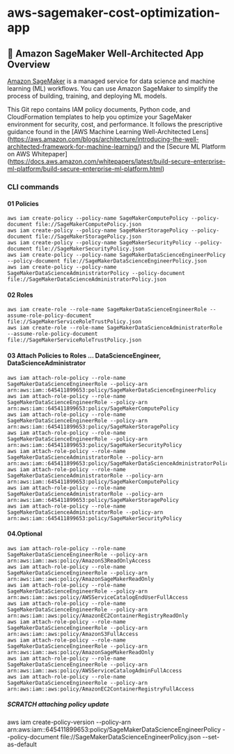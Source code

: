 # aws-sagemaker-cost-optimization-app

## :brain: Amazon SageMaker Well-Architected App Overview

[Amazon SageMaker](https://aws.amazon.com/sagemaker/) is a managed service for data science and machine learning (ML) workflows. You can use Amazon SageMaker to simplify the process of building, training, and deploying ML models.

This Git repo contains IAM policy documents, Python code, and CloudFormation templates to help you optimize your SageMaker environment for security, cost, and performance.  It follows the prescriptive guidance found in the [AWS Machine Learning Well-Architected Lens] (https://aws.amazon.com/blogs/architecture/introducing-the-well-architected-framework-for-machine-learning/) and the [Secure ML Platform on AWS Whitepaper] (https://docs.aws.amazon.com/whitepapers/latest/build-secure-enterprise-ml-platform/build-secure-enterprise-ml-platform.html)

### CLI commands

#### 01 Policies
```
aws iam create-policy --policy-name SageMakerComputePolicy --policy-document file://SageMakerComputePolicy.json
aws iam create-policy --policy-name SageMakerStoragePolicy --policy-document file://SageMakerStoragePolicy.json
aws iam create-policy --policy-name SageMakerSecurityPolicy --policy-document file://SageMakerSecurityPolicy.json
aws iam create-policy --policy-name SageMakerDataScienceEngineerPolicy --policy-document file://SageMakerDataScienceEngineerPolicy.json
aws iam create-policy --policy-name SageMakerDataScienceAdministratorPolicy --policy-document file://SageMakerDataScienceAdministratorPolicy.json
```

#### 02 Roles
```
aws iam create-role --role-name SageMakerDataScienceEngineerRole --assume-role-policy-document file://SageMakerServiceRoleTrustPolicy.json
aws iam create-role --role-name SageMakerDataScienceAdministratorRole --assume-role-policy-document file://SageMakerServiceRoleTrustPolicy.json
```

#### 03 Attach Policies to Roles ... DataScienceEngineer, DataScienceAdministrator
```
aws iam attach-role-policy --role-name SageMakerDataScienceEngineerRole --policy-arn arn:aws:iam::645411899653:policy/SageMakerDataScienceEngineerPolicy
aws iam attach-role-policy --role-name SageMakerDataScienceEngineerRole --policy-arn arn:aws:iam::645411899653:policy/SageMakerComputePolicy
aws iam attach-role-policy --role-name SageMakerDataScienceEngineerRole --policy-arn arn:aws:iam::645411899653:policy/SageMakerStoragePolicy
aws iam attach-role-policy --role-name SageMakerDataScienceEngineerRole --policy-arn arn:aws:iam::645411899653:policy/SageMakerSecurityPolicy
aws iam attach-role-policy --role-name SageMakerDataScienceAdministratorRole --policy-arn arn:aws:iam::645411899653:policy/SageMakerDataScienceAdministratorPolicy
aws iam attach-role-policy --role-name SageMakerDataScienceAdministratorRole --policy-arn arn:aws:iam::645411899653:policy/SageMakerComputePolicy
aws iam attach-role-policy --role-name SageMakerDataScienceAdministratorRole --policy-arn arn:aws:iam::645411899653:policy/SageMakerStoragePolicy
aws iam attach-role-policy --role-name SageMakerDataScienceAdministratorRole --policy-arn arn:aws:iam::645411899653:policy/SageMakerSecurityPolicy
```

#### 04.Optional
```
aws iam attach-role-policy --role-name SageMakerDataScienceEngineerRole --policy-arn arn:aws:iam::aws:policy/AmazonS3ReadOnlyAccess
aws iam attach-role-policy --role-name SageMakerDataScienceEngineerRole --policy-arn arn:aws:iam::aws:policy/AmazonSageMakerReadOnly
aws iam attach-role-policy --role-name SageMakerDataScienceEngineerRole --policy-arn arn:aws:iam::aws:policy/AWSServiceCatalogEndUserFullAccess
aws iam attach-role-policy --role-name SageMakerDataScienceEngineerRole --policy-arn arn:aws:iam::aws:policy/AmazonEC2ContainerRegistryReadOnly
aws iam attach-role-policy --role-name SageMakerDataScienceEngineerRole --policy-arn arn:aws:iam::aws:policy/AmazonS3FullAccess
aws iam attach-role-policy --role-name SageMakerDataScienceEngineerRole --policy-arn arn:aws:iam::aws:policy/AmazonSageMakerReadOnly
aws iam attach-role-policy --role-name SageMakerDataScienceEngineerRole --policy-arn arn:aws:iam::aws:policy/AWSServiceCatalogAdminFullAccess
aws iam attach-role-policy --role-name SageMakerDataScienceEngineerRole --policy-arn arn:aws:iam::aws:policy/AmazonEC2ContainerRegistryFullAccess
```

##### SCRATCH attaching policy update
aws iam create-policy-version  --policy-arn arn:aws:iam::645411899653:policy/SageMakerDataScienceEngineerPolicy --policy-document file://SageMakerDataScienceEngineerPolicy.json --set-as-default